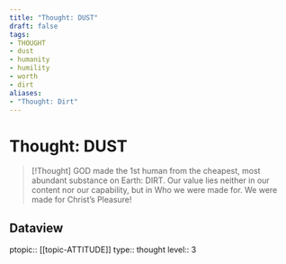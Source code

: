 ```yaml
---
title: "Thought: DUST"
draft: false
tags:
- THOUGHT
- dust
- humanity
- humility
- worth
- dirt
aliases:
- "Thought: Dirt"
---
```

# Thought: DUST
> [!Thought]
> GOD made the 1st human from the cheapest, most abundant substance on Earth: DIRT. 
> Our value lies neither in our content nor our capability, but in Who we were made for. 
> We were made for Christ’s Pleasure!

## Dataview
ptopic:: [[topic-ATTITUDE]]
type:: thought
level:: 3
